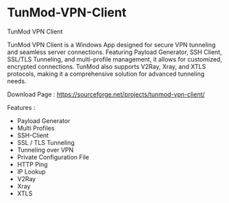 # TunMod-VPN-Client
TunMod VPN Client


TunMod VPN Client is a Windows App designed for secure VPN tunneling and seamless server connections. Featuring Payload Generator, SSH Client, SSL/TLS Tunneling, and multi-profile management, it allows for customized, encrypted connections. TunMod also supports V2Ray, Xray, and XTLS protocols, making it a comprehensive solution for advanced tunneling needs.



Download Page :
https://sourceforge.net/projects/tunmod-vpn-client/

Features :

* Payload Generator
* Multi Profiles
* SSH-Client
* SSL / TLS Tunneling
* Tunneling over VPN
* Private Configuration File
* HTTP Ping
* IP Lookup
* V2Ray
* Xray
* XTLS


